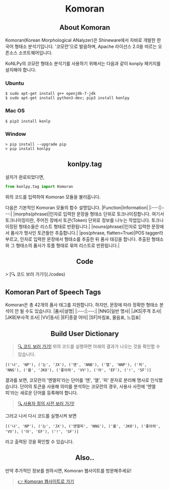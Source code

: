 <h1 align="center">Komoran</h1>

<h2 align="center">About Komoran</h2>

Komoran(Korean Morphological ANalyzer)은 Shineware에서 자바로 개발한 한국어 형태소 분석기입니다. '코모란'으로 발음하며, Apache 라이선스 2.0을 따르는 오픈소스 소프트웨어입니다.

KoNLPy의 코모란 형태소 분석기를 사용하기 위해서는 다음과 같이 konply 패키지를 설치해야 합니다.

### Ubuntu

```
$ sudo apt-get install g++ openjdk-7-jdk
$ sudo apt-get install python3-dev; pip3 install konlpy
```

### Mac OS

```
$ pip3 install konlp
```

### Window

```
> pip install --upgrade pip
> pip install konlpy
```


<h2 align="center">konlpy.tag</h2>

설치가 완료되었다면,

```python
from konlpy.tag import Komoran
```

위의 코드를 입력하여 Komoran 모듈을 불러옵니다.

다음은 기본적인 Komoran 모듈의 함수 설명입니다.
|Function|Information|
|:---:|:---:|
|morphs(phrase)|인자로 입력한 문장을 형태소 단위로 토크나이징합니다. 여기서 토크나이징이란, 주어진 장에서 토큰(Token) 단위로 정보를 나누는 작업입니다. 토크나이징된 형태소들은 리스트 형태로 반환됩니다.|
|nouns(phrase)|인자로 입력한 문장에서 품사가 명사인 토큰들만 추출합니다.|
|pos(phrase, flatten=True)|POS tagger라 부르고, 인자로 입력한 문장에서 형태소를 추출한 뒤 품사 태깅을 합니다. 추출된 형태소와 그 형태소의 품사가 튜플 형태로 묶여 리스트로 반환됩니다.|


<h2 align="center">Code</h2>
 > [🔍 코드 보러 가기!](./codes)


## Komoran Part of Speech Tags
Komoran은 총 42개의 품사 태그를 지원합니다. 하지만, 문장에 따라 정확한 형태소 분석이 안 될 수도 있습니다.
|품사|설명|
|:---:|:---:|
|NNG|일반 명사|
|JKS|주격 조사|
|JKB|부사격 조사|
|VV|동사|
|EF|종결 어미|
|SF|마침표, 물음표, 느낌표|


<h2 align="center">Build User Dictionary</h2>

 > [🔍 코드 보러 가기!](./codes/Komoran2.py)
위의 코드를 실행하면 아래의 결과가 나오는 것을 확인할 수 있습니다.

```
[('나', 'NP'), ('는', 'JX'), ('엔', 'NNB'), ('엘', 'NNP'), ('피', 'NNG'), ('를', 'JKO'), ('좋아하', 'VV'), ('아', 'EF'), ('!', 'SF')]
```

결과를 보면, 코모란이 '엔엘피'라는 단어를 '엔', '엘', '피' 문자로 분리해 명사로 인식했습니다. 단어의 토큰을 사용해 의미를 분석하는 코모란의 경우, 사용사 사전에 '엔엘피'라는 새로운 단어를 등록해야 합니다.

 > [🔍 사용자 정의 사전 보러 가기!](./codes/user_dic.tsv)

그러고 나서 다시 코드를 실행시켜 보면

```
[('나', 'NP'), ('는', 'JX'), ('엔엘피', 'NNG'), ('를', 'JKO'), ('좋아하', 'VV'), ('아', 'EF'), ('!', 'SF')]
```

라고 출력된 것을 확인할 수 있습니다.


<h2 align="center">Also..</h2>
만약 추가적인 정보를 원하시면, Komoran 웹사이트를 방문해주세요! <br>

 > [👉 Komoran 웹사이트로 가기](https://docs.komoran.kr/)
